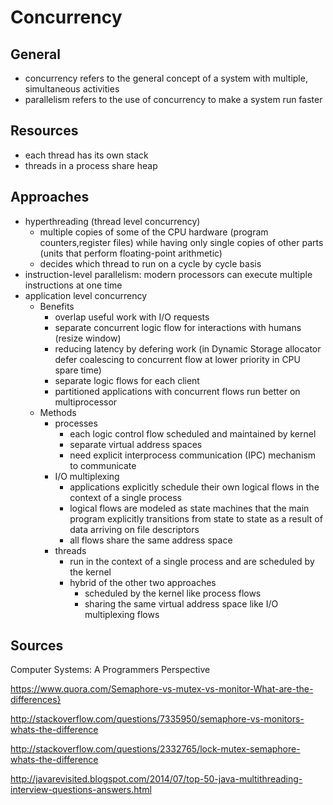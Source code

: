 # Concurrency

## General

* concurrency refers to the general concept of a system with multiple, simultaneous activities
* parallelism refers to the use of concurrency to make a system run faster

## Resources

* each thread has its own stack
* threads in a process share heap

## Approaches

* hyperthreading (thread level concurrency)
  * multiple copies of some of the CPU hardware (program counters,register files) while having only single copies of other parts (units that perform floating-point arithmetic)
  * decides which thread to run on a cycle by cycle basis
* instruction-level parallelism: modern processors can execute multiple instructions at one time
* application level concurrency
  * Benefits
    * overlap useful work with I/O requests
    * separate concurrent logic flow for interactions with humans (resize window)
    * reducing latency by defering work (in Dynamic Storage allocator defer coalescing to concurrent flow at lower priority in CPU spare time)
    * separate logic flows for each client
    * partitioned applications with concurrent flows run better on multiprocessor
  * Methods
    * processes
      * each logic control flow scheduled and maintained by kernel
      * separate virtual address spaces
      * need explicit interprocess communication (IPC) mechanism to communicate
    * I/O multiplexing
      * applications explicitly schedule their own logical flows in the context of a single process
      * logical flows are modeled as state machines that the main program explicitly transitions from state to state as a result of data arriving on file descriptors
      * all flows share the same address space
    * threads
      * run in the context of a single process and are scheduled by the kernel
      * hybrid of the other two approaches
          * scheduled by the kernel like process flows
          * sharing the same virtual address space like I/O multiplexing flows
          
## Sources

Computer Systems: A Programmers Perspective

https://www.quora.com/Semaphore-vs-mutex-vs-monitor-What-are-the-differences}

http://stackoverflow.com/questions/7335950/semaphore-vs-monitors-whats-the-difference

http://stackoverflow.com/questions/2332765/lock-mutex-semaphore-whats-the-difference

http://javarevisited.blogspot.com/2014/07/top-50-java-multithreading-interview-questions-answers.html
